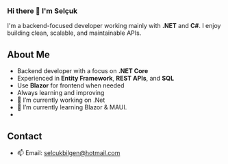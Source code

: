 ### Hi there 👋 I'm Selçuk

I'm a backend-focused developer working mainly with **.NET** and **C#**. I enjoy building clean, scalable, and maintainable APIs.

## About Me
- Backend developer with a focus on **.NET Core**
- Experienced in **Entity Framework**, **REST APIs**, and **SQL**
- Use **Blazor** for frontend when needed
- Always learning and improving
- 🔭 I’m currently working on .Net
- 🌱 I’m currently learning Blazor & MAUI.
- 
## Contact
- 📫 Email: [selcukbilgen@hotmail.com](selcukbilgen@hotmail.com)
